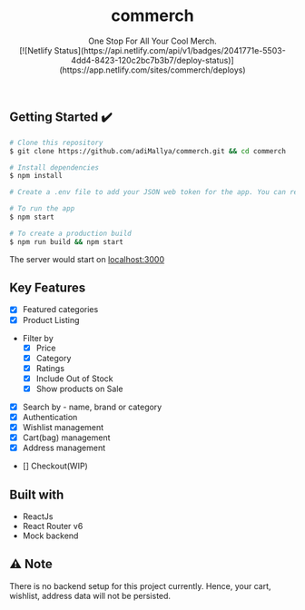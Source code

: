 <h1 align="center">commerch</h1>

<p align="center">
One Stop For All Your Cool Merch.</br>
<!-- <img width="220px" src="" alt="mylogo"/> -->
<!-- </br> Ask what you want to and let the community respond to help you. -->
[![Netlify Status](https://api.netlify.com/api/v1/badges/2041771e-5503-4dd4-8423-120c2bc7b3b7/deploy-status)] (https://app.netlify.com/sites/commerch/deploys)
</p><br>

## Getting Started :heavy_check_mark:

```bash
# Clone this repository
$ git clone https://github.com/adiMallya/commerch.git && cd commerch

# Install dependencies
$ npm install

# Create a .env file to add your JSON web token for the app. You can refer the `env.sample` file.

# To run the app
$ npm start

# To create a production build
$ npm run build && npm start
```

The server would start on [localhost:3000](http://localhost:3000/)

## Key Features

- [x] Featured categories
- [x] Product Listing
- Filter by
  - [x] Price
  - [x] Category
  - [x] Ratings
  - [x] Include Out of Stock
  - [x] Show products on Sale
- [x] Search by - name, brand or category
- [x] Authentication
- [x] Wishlist management
- [x] Cart(bag) management
- [x] Address management
- [] Checkout(WIP)

## Built with

- ReactJs
- React Router v6
- Mock backend

## ⚠️ Note

There is no backend setup for this project currently. Hence, your cart, wishlist, address data will not be persisted.

